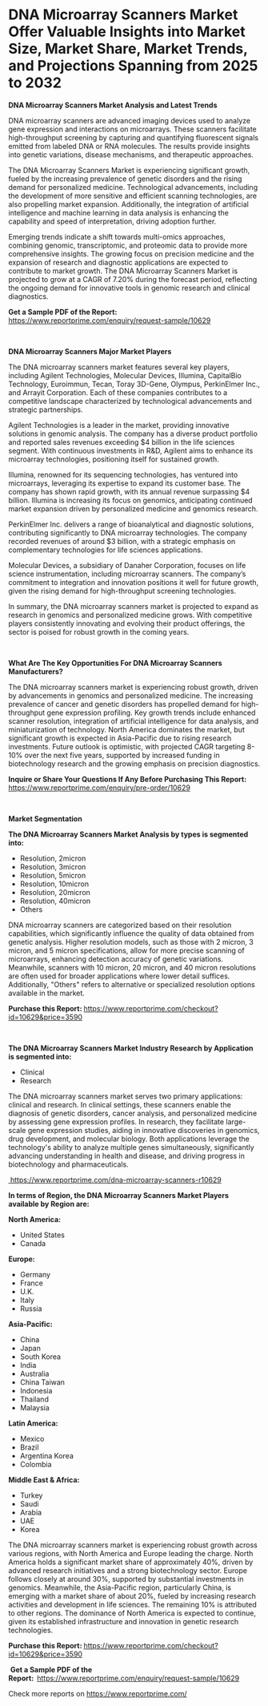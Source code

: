 <p><h1>DNA Microarray Scanners Market Offer Valuable Insights into Market Size, Market Share, Market Trends, and Projections Spanning from 2025 to 2032</h1></p><p><strong>DNA Microarray Scanners Market Analysis and Latest Trends</strong></p>
<p><p>DNA microarray scanners are advanced imaging devices used to analyze gene expression and interactions on microarrays. These scanners facilitate high-throughput screening by capturing and quantifying fluorescent signals emitted from labeled DNA or RNA molecules. The results provide insights into genetic variations, disease mechanisms, and therapeutic approaches.</p><p>The DNA Microarray Scanners Market is experiencing significant growth, fueled by the increasing prevalence of genetic disorders and the rising demand for personalized medicine. Technological advancements, including the development of more sensitive and efficient scanning technologies, are also propelling market expansion. Additionally, the integration of artificial intelligence and machine learning in data analysis is enhancing the capability and speed of interpretation, driving adoption further.</p><p>Emerging trends indicate a shift towards multi-omics approaches, combining genomic, transcriptomic, and proteomic data to provide more comprehensive insights. The growing focus on precision medicine and the expansion of research and diagnostic applications are expected to contribute to market growth. The DNA Microarray Scanners Market is projected to grow at a CAGR of 7.20% during the forecast period, reflecting the ongoing demand for innovative tools in genomic research and clinical diagnostics.</p></p>
<p><strong>Get a Sample PDF of the Report:&nbsp;</strong> <a href="https://www.reportprime.com/enquiry/request-sample/10629?utm_campaign=3021&utm_medium=2&utm_source=Github&utm_content=ia&utm_term=20032025&utm_id=dna-microarray-scanners">https://www.reportprime.com/enquiry/request-sample/10629</a></p>
<p>&nbsp;</p>
<p><strong>DNA Microarray Scanners Major Market Players</strong></p>
<p><p>The DNA microarray scanners market features several key players, including Agilent Technologies, Molecular Devices, Illumina, CapitalBio Technology, Euroimmun, Tecan, Toray 3D-Gene, Olympus, PerkinElmer Inc., and Arrayit Corporation. Each of these companies contributes to a competitive landscape characterized by technological advancements and strategic partnerships.</p><p>Agilent Technologies is a leader in the market, providing innovative solutions in genomic analysis. The company has a diverse product portfolio and reported sales revenues exceeding $4 billion in the life sciences segment. With continuous investments in R&D, Agilent aims to enhance its microarray technologies, positioning itself for sustained growth.</p><p>Illumina, renowned for its sequencing technologies, has ventured into microarrays, leveraging its expertise to expand its customer base. The company has shown rapid growth, with its annual revenue surpassing $4 billion. Illumina is increasing its focus on genomics, anticipating continued market expansion driven by personalized medicine and genomics research.</p><p>PerkinElmer Inc. delivers a range of bioanalytical and diagnostic solutions, contributing significantly to DNA microarray technologies. The company recorded revenues of around $3 billion, with a strategic emphasis on complementary technologies for life sciences applications. </p><p>Molecular Devices, a subsidiary of Danaher Corporation, focuses on life science instrumentation, including microarray scanners. The company’s commitment to integration and innovation positions it well for future growth, given the rising demand for high-throughput screening technologies.</p><p>In summary, the DNA microarray scanners market is projected to expand as research in genomics and personalized medicine grows. With competitive players consistently innovating and evolving their product offerings, the sector is poised for robust growth in the coming years.</p></p>
<p>&nbsp;</p>
<p><strong>What Are The Key Opportunities For DNA Microarray Scanners Manufacturers?</strong></p>
<p><p>The DNA microarray scanners market is experiencing robust growth, driven by advancements in genomics and personalized medicine. The increasing prevalence of cancer and genetic disorders has propelled demand for high-throughput gene expression profiling. Key growth trends include enhanced scanner resolution, integration of artificial intelligence for data analysis, and miniaturization of technology. North America dominates the market, but significant growth is expected in Asia-Pacific due to rising research investments. Future outlook is optimistic, with projected CAGR targeting 8-10% over the next five years, supported by increased funding in biotechnology research and the growing emphasis on precision diagnostics.</p></p>
<p><strong>Inquire or Share Your Questions If Any Before Purchasing This Report:</strong> <a href="https://www.reportprime.com/enquiry/pre-order/10629?utm_campaign=3021&utm_medium=2&utm_source=Github&utm_content=ia&utm_term=20032025&utm_id=dna-microarray-scanners">https://www.reportprime.com/enquiry/pre-order/10629</a></p>
<p>&nbsp;</p>
<p><strong>Market Segmentation</strong></p>
<p><strong>The DNA Microarray Scanners Market Analysis by types is segmented into:</strong></p>
<p><ul><li>Resolution, 2micron</li><li>Resolution, 3micron</li><li>Resolution, 5micron</li><li>Resolution, 10micron</li><li>Resolution, 20micron</li><li>Resolution, 40micron</li><li>Others</li></ul></p>
<p><p>DNA microarray scanners are categorized based on their resolution capabilities, which significantly influence the quality of data obtained from genetic analysis. Higher resolution models, such as those with 2 micron, 3 micron, and 5 micron specifications, allow for more precise scanning of microarrays, enhancing detection accuracy of genetic variations. Meanwhile, scanners with 10 micron, 20 micron, and 40 micron resolutions are often used for broader applications where lower detail suffices. Additionally, "Others" refers to alternative or specialized resolution options available in the market.</p></p>
<p><strong>Purchase this Report:&nbsp;</strong><a href="https://www.reportprime.com/checkout?id=10629&price=3590&utm_campaign=3021&utm_medium=2&utm_source=Github&utm_content=ia&utm_term=20032025&utm_id=dna-microarray-scanners">https://www.reportprime.com/checkout?id=10629&price=3590</a></p>
<p>&nbsp;</p>
<p><strong>The DNA Microarray Scanners Market Industry Research by Application is segmented into:</strong></p>
<p><ul><li>Clinical</li><li>Research</li></ul></p>
<p><p>The DNA microarray scanners market serves two primary applications: clinical and research. In clinical settings, these scanners enable the diagnosis of genetic disorders, cancer analysis, and personalized medicine by assessing gene expression profiles. In research, they facilitate large-scale gene expression studies, aiding in innovative discoveries in genomics, drug development, and molecular biology. Both applications leverage the technology's ability to analyze multiple genes simultaneously, significantly advancing understanding in health and disease, and driving progress in biotechnology and pharmaceuticals.</p></p>
<p><a href="https://www.reportprime.com/dna-microarray-scanners-r10629?utm_campaign=3021&utm_medium=2&utm_source=Github&utm_content=ia&utm_term=20032025&utm_id=dna-microarray-scanners">&nbsp;https://www.reportprime.com/dna-microarray-scanners-r10629</a></p>
<p><strong>In terms of Region, the DNA Microarray Scanners Market Players available by Region are:</strong></p>
<p>
    <p> <strong> North America: </strong>
        <ul>
            <li>United States</li>
            <li>Canada</li>
        </ul>
        </p> 
    <p> <strong> Europe: </strong>
        <ul>
            <li>Germany</li>
            <li>France</li>
            <li>U.K.</li>
            <li>Italy</li>
            <li>Russia</li>
        </ul>
        </p> 
    <p> <strong> Asia-Pacific: </strong>
        <ul>
            <li>China</li>
            <li>Japan</li>
            <li>South Korea</li>
            <li>India</li>
            <li>Australia</li>
            <li>China Taiwan</li>
            <li>Indonesia</li>
            <li>Thailand</li>
            <li>Malaysia</li>
        </ul>
        </p> 
    <p> <strong> Latin America: </strong>
        <ul>
            <li>Mexico</li>
            <li>Brazil</li>
            <li>Argentina Korea</li>
            <li>Colombia</li>
        </ul>
        </p> 
    <p> <strong> Middle East & Africa: </strong>
        <ul>
            <li>Turkey</li>
            <li>Saudi</li>
            <li>Arabia</li>
            <li>UAE</li>
            <li>Korea</li>
        </ul>
    </p>
    </p>
<p><p>The DNA microarray scanners market is experiencing robust growth across various regions, with North America and Europe leading the charge. North America holds a significant market share of approximately 40%, driven by advanced research initiatives and a strong biotechnology sector. Europe follows closely at around 30%, supported by substantial investments in genomics. Meanwhile, the Asia-Pacific region, particularly China, is emerging with a market share of about 20%, fueled by increasing research activities and development in life sciences. The remaining 10% is attributed to other regions. The dominance of North America is expected to continue, given its established infrastructure and innovation in genetic research technologies.</p></p>
<p><strong>Purchase this Report: </strong><a href="https://www.reportprime.com/checkout?id=10629&price=3590&utm_campaign=3021&utm_medium=2&utm_source=Github&utm_content=ia&utm_term=20032025&utm_id=dna-microarray-scanners">https://www.reportprime.com/checkout?id=10629&price=3590</a></p>
<p>&nbsp;<strong>Get a Sample PDF of the Report:&nbsp;&nbsp;</strong><a href="https://www.reportprime.com/enquiry/request-sample/10629?utm_campaign=3021&utm_medium=2&utm_source=Github&utm_content=ia&utm_term=20032025&utm_id=dna-microarray-scanners">https://www.reportprime.com/enquiry/request-sample/10629</a></p>
<p><strong></strong></p>
<p>Check more reports on <a href="https://www.reportprime.com/?utm_campaign=3021&utm_medium=2&utm_source=Github&utm_content=ia&utm_term=20032025&utm_id=dna-microarray-scanners">https://www.reportprime.com/</a></p>